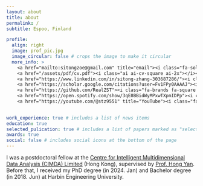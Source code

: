 ```yaml
---
layout: about
title: about
permalink: /
subtitle: Espoo, Finland

profile:
  align: right
  image: prof_pic.jpg
  image_circular: false # crops the image to make it circular
  more_info: >
    <a href="mailto:sitongzoe@gmail.com" title="email"><i class="fa-solid fa-envelope"></i></a>
    <a href="/assets/pdf/cv.pdf"><i class="ai ai-cv-square ai-2x"></i></a>
    <a href="https://www.linkedin.com/in/sitong-zhang-303687286/"><i class="fa-brands fa-linkedin fa-2x"></i></a>
    <a href="https://scholar.google.com/citations?user=Fv1FPy0AAAAJ"><i class="ai ai-google-scholar ai-2x"></i></a>
    <a href="https://github.com/RealZST"><i class="fa-brands fa-square fa-2x"></i></a>
    <a href="https://open.spotify.com/show/3qE8BBidWyMPxwTXpmIDPp"><i class="fa-brands fa-spotify fa-2x"></i></a>
    <a href="https://youtube.com/@stz9551" title="YouTube"><i class="fa-brands fa-youtube fa-2x"></i></a>
    

work_experience: true # includes a list of news items
education: true
selected_pulication: true # includes a list of papers marked as "selected={true}"
awards: true
social: false # includes social icons at the bottom of the page
---
```



I was a postdoctoral fellow at the [Centre for Intelligent Multidimensional Data Analysis (CIMDA) Limited](https://www.innocimda.com/index.html) (Hong Kong), supervised by [Prof. Hong Yan](https://www.ee.cityu.edu.hk/~hpyan/). 
Before that, I received my PhD degree (in 2024. Jan) and Bachelor degree (in 2018. Jun) at Harbin Engineering University.


